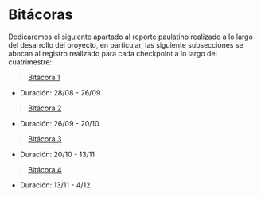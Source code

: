# Bitácoras

Dedicaremos el siguiente apartado al reporte paulatino realizado a lo largo del desarrollo del proyecto, en particular, las siguiente subsecciones se abocan al registro realizado para cada checkpoint a lo largo del cuatrimestre:

>[Bitácora 1](bitacoras/bitacora1.md)

- Duración: 28/08 - 26/09

>[Bitácora 2](bitacoras/bitacora2.md)

- Duración: 26/09 - 20/10

>[Bitácora 3](bitacoras/bitacora3.md)

- Duración: 20/10 - 13/11

>[Bitácora 4](bitacoras/bitacora4.md)

- Duración: 13/11 - 4/12
